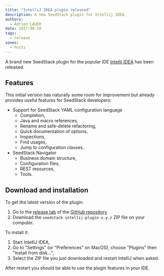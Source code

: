 ```yaml
---
title: "IntelliJ IDEA plugin released"
description: A new SeedStack plugin for Intellij IDEA.
authors:
  - Adrien LAUER
date: 2017-08-10
tags:
  - release
zones:
  - Posts
---
```


A brand new SeedStack plugin for the popular IDE [Intellij IDEA](https://www.jetbrains.com/idea/) has been released. 
<!--more-->

## Features

This initial version has naturally some room for improvement but already provides useful features for SeedStack developers:

* Support for SeedStack YAML configuration language
    * Completion,
    * Java and macro references,
    * Rename and safe-delete refactoring,
    * Quick documentation of options,
    * Inspections,
    * Find usages,
    * Jump to configuration classes.
* SeedStack Navigator
    * Business domain structure,
    * Configuration files,
    * REST resources,
    * Tools.
    
## Download and installation

To get the latest version of the plugin:

1. Go to the [release tab](https://github.com/seedstack/intellij-plugin/releases) of the [GitHub repository](https://github.com/seedstack/intellij-plugin) 
2. Download the `seedstack-intellij-plugin-x.y.z` ZIP file on your computer.

To install it:
 
1. Start IntelliJ IDEA, 
2. Go to "Settings" (or "Preferences" on MacOS), choose "Plugins" then "Install from disk...",
3. Select the ZIP file you just downloaded and restart IntelliJ when asked. 

After restart you should be able to use the plugin features in your IDE. 
